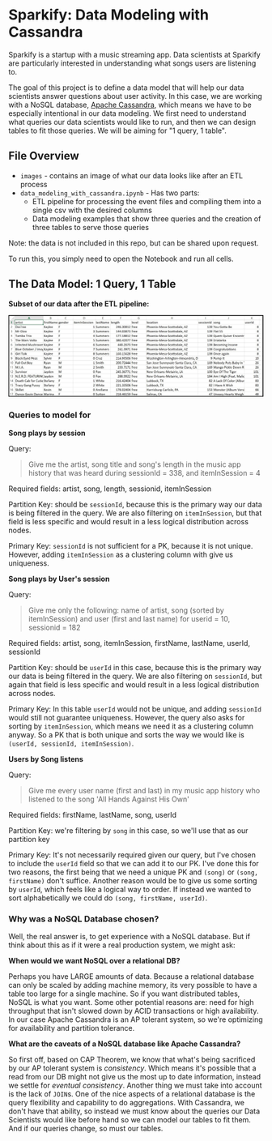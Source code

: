 
# Sparkify: Data Modeling with Cassandra

Sparkify is a startup with a music streaming app. Data scientists at Sparkify are particularly interested in understanding what songs users are listening to.

The goal of this project is to define a data model that will help our data scientists answer questions about user activity. In this case, we are working with a NoSQL database, [Apache Cassandra](http://cassandra.apache.org/), which means we have to be especially intentional in our data modeling. We first need to understand what queries our data scientists would like to run, and then we can design tables to fit those queries. We will be aiming for "1 query, 1 table".

## File Overview
- `images` - contains an image of what our data looks like after an ETL process
- `data_modeling_with_cassandra.ipynb` - Has two parts:
  - ETL pipeline for processing the event files and compiling them into a single csv with the desired columns
  - Data modeling examples that show three queries and the creation of three tables to serve those queries

Note: the data is not included in this repo, but can be shared upon request.

To run this, you simply need to open the Notebook and run all cells.

## The Data Model: 1 Query, 1 Table

**Subset of our data after the ETL pipeline:**

![Final Data](images/image_event_datafile_new.jpg)

### Queries to model for

**Song plays by session**

Query:
> Give me the artist, song title and song's length in the music app history that was heard during sessionId = 338, and itemInSession = 4

Required fields: artist, song, length, sessionid, itemInSession

Partition Key: should be `sessionId`, because this is the primary way our data is being filtered in the query. We are also filtering on `itemInSession`, but that field is less specific and would result in a less logical distribution across nodes.

Primary Key: `sessionId` is not sufficient for a PK, because it is not unique. However, adding `itemInSession` as a clustering column with give us uniqueness.

**Song plays by User's session**

Query:
> Give me only the following: name of artist, song (sorted by itemInSession) and user (first and last name) for userid = 10, sessionid = 182

Required fields: artist, song, itemInSession, firstName, lastName, userId, sessionId

Partition Key: should be `userId` in this case, because this is the primary way our data is being filtered in the query. We are also filtering on `sessionId`, but again that field is less specific and would result in a less logical distribution across nodes.

Primary Key: In this table `userId` would not be unique, and adding `sessionId` would still not guarantee uniqueness. However, the query also asks for sorting by `itemInSession`, which means we need it as a clustering column anyway. So a PK that is both unique and sorts the way we would like is `(userId, sessionId, itemInSession)`.

**Users by Song listens**

Query:
> Give me every user name (first and last) in my music app history who listened to the song 'All Hands Against His Own'

Required fields: firstName, lastName, song, userId

Partition Key: we're filtering by `song` in this case, so we'll use that as our partition key

Primary Key: It's not necessarily required given our query, but I've chosen to include the `userId` field so that we can add it to our PK. I've done this for two reasons, the first being that we need a unique PK and `(song)` or `(song, firstName)` don't suffice. Another reason would be to give us some sorting by `userId`, which feels like a logical way to order. If instead we wanted to sort alphabetically we could do `(song, firstName, userId)`.

### Why was a NoSQL Database chosen?

Well, the real answer is, to get experience with a NoSQL database. But if think about this as if it were a real production system, we might ask:

**When would we want NoSQL over a relational DB?**

Perhaps you have LARGE amounts of data. Because a relational database can only be scaled by adding machine memory, its very possible to have a table too large for a single machine. So if you want distributed tables, NoSQL is what you want. Some other potential reasons are: need for high throughput that isn't slowed down by ACID transactions or high availability. In our case Apache Cassandra is an AP tolerant system, so we're optimizing for availability and partition tolerance.

**What are the caveats of a NoSQL database like Apache Cassandra?**

So first off, based on CAP Theorem, we know that what's being sacrificed by our AP tolerant system is _consistency_. Which means it's possible that a read from our DB might not give us the most up to date information, instead we settle for _eventual consistency_. Another thing we must take into account is the lack of `JOIN`s. One of the nice aspects of a relational database is the query flexibility and capability to do aggregations. With Cassandra, we don't have that ability, so instead we must know about the queries our Data Scientists would like before hand so we can model our tables to fit them. And if our queries change, so must our tables.
